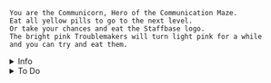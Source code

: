 ```
You are the Communicorn, Hero of the Communication Maze.
Eat all yellow pills to go to the next level.
Or take your chances and eat the Staffbase logo.
The bright pink Troublemakers will turn light pink for a while
and you can try and eat them.
```

<details>
<summary>Info</summary>
Use A,S,W,D or the arrow keys to control the Unicorn.<br>
There are 3 types of Troublemakers with slightly different movement behaviour.<br>
At the first level, 2 random Troublemakers will spawn.<br>
Each next level an extra Troublemaker will spawn.<br>
<b>Points:</b><br>
* Yellow pill = 1 point<br>
* Eating a Troublemaker = 100 points<br>
* Finishing a level = level * 350 points
</details>
<details>
<summary>To Do</summary>
<del>* Add touch controls</del> <br>
* Add info screen + toggle button "?"<br>
* Add a leaderboard. Sort by highest level and lowest death count.<br>
<del>* Changes: Score!!!! Points will be tied to the amount of yellow points eaten.<br>
    Change when a ghost is eaten, respawn a new ghost, and add +1  to variable ghosts eaten.<br>
    Score (in a variable?) is calculated through: yellowPills eaten + ghosts eaten * 200<br>
    next level condition all ghosts eaten will be removed.</del><br>
* After death, a screen will be shown with your final score, <br>
and it could be added what place in the score list that is.
<del>* Live/Death system needs to be changed to have X amount of lives before final death.</del><br>
<del>* Points need to be saved at death</del> <br>
<del>* Grid state should be saved at death</del> <br>
<del>* When a ghost is eaten, a new ghost should spawn</del>
* At scoreboard screen, enter your name. There should be a button somewhere to configure player. <br>
Which shows small menu to load all scores by name/playerId.<br>
Show all names/playerIds.<br>
Ability to delete a name/playerId and all corresponding scores.<br>
--Need to prevent double names, someone deleting someone else?... <br>
<del>* Bug: At scoreboard, when reloading, can continue to play</del> <br>
* Possible bug: Losing 2 lives at once? <br>
</details>